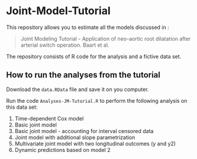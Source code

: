 # Joint-Model-Tutorial
This repository allows you to estimate all the models discussed in :
> Joint Modeling Tutorial - Application of neo-aortic root dilatation after arterial switch operation. Baart et al.

The repository consists of R code for the analysis and a fictive data set.
 
 ## How to run the analyses from the tutorial
Download the `data.RData` file and save it on you computer.

Run the code `Analyses-JM-Tutorial.R` to perform the following analysis on this data set:

1) Time-dependent Cox model
2) Basic joint model
3) Basic joint model - accounting for interval censored data
4) Joint model with additional slope parametrization
5) Multivariate joint model with two longitudinal outcomes (y and y2)
6) Dynamic predictions based on model 2
